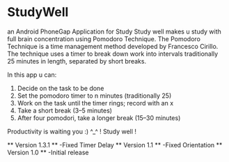 # StudyWell
an Android PhoneGap Application for Study
Study well makes u study with full brain concentration using Pomodoro Technique.
The Pomodoro Technique is a time management method developed by Francesco Cirillo.
The technique uses a timer to break down work into intervals traditionally 25 minutes in length, separated by short breaks.

In this app u can:

1. Decide on the task to be done
2. Set the pomodoro timer to n minutes (traditionally 25)
3. Work on the task until the timer rings; record with an x
4. Take a short break (3–5 minutes)
5. After four pomodori, take a longer break (15–30 minutes)

Productivity is waiting you :) ^_^ !
Study well !

** Version 1.3.1 **
-Fixed Timer Delay
** Version 1.1 **
-Fixed Orientation
** Version 1.0 **
-Initial release

